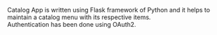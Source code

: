 Catalog App is written using Flask framework of Python and it helps to maintain a catalog menu with its respective items.  
Authentication has been done using OAuth2.
